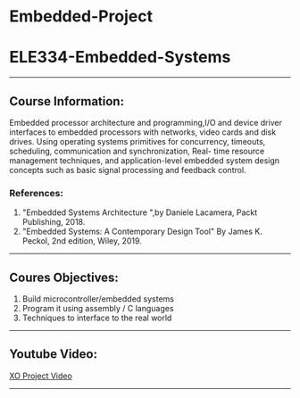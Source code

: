 # Embedded-Project
# ELE334-Embedded-Systems
<hr>

## Course Information:

Embedded processor architecture and programming,I/O and device driver interfaces to embedded processors with networks, video cards and disk drives. Using operating systems primitives for concurrency, timeouts, scheduling, communication and synchronization, Real- time resource management techniques, and application-level embedded system design concepts such as basic signal processing and feedback control. 

### References: 
1. "Embedded Systems Architecture ",by Daniele Lacamera, Packt Publishing, 2018. <br>
2. "Embedded Systems: A Contemporary Design Tool" By James K. Peckol, 2nd edition, Wiley, 2019.
<hr>

## Coures Objectives:
1. Build microcontroller/embedded systems <br>
2. Program it using assembly / C languages <br>
3. Techniques to interface to the real world
<hr>

## Youtube Video:
[XO Project Video]()
<hr>



